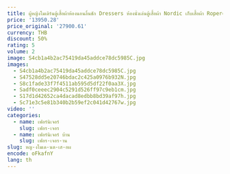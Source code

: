 ```yaml
---
title: ผู้หญิงโมเดิร์นตู้เสื้อผ้าห้องนอนลิ้นชัก Dressers ห้องนั่งเล่นตู้เสื้อผ้า Nordic เก็บเสื้อผ้า Roperos เฟอร์นิเจอร์โรงแรม
price: '13950.28'
price_original: '27900.61'
currency: THB
discount: 50%
rating: 5
volume: 2
image: S4cb1a4b2ac75419da45addce78dc5985C.jpg
images:
  - S4cb1a4b2ac75419da45addce78dc5985C.jpg
  - S47528dd5e20746bdac2c425a0976b932N.jpg
  - S8c1fade33f7f4511ab595d5df22f0aa3X.jpg
  - Sadf0ceeec2904c5291d526ff97c9eb1cm.jpg
  - S17d1d42652ca4dacad8edbb8bd39af97h.jpg
  - Sc71e3c5e81b340b2b59ef2c041d42767w.jpg
video: ''
categories:
  - name: เฟอร์นิเจอร์
    slug: เฟอร-เจอร
  - name: เฟอร์นิเจอร์ บ้าน
    slug: เฟอร-เจอร-าน
slug: หญ-งโมเด-นต-เส-อผ
encode: oFkafnY
lang: th
---
```

  